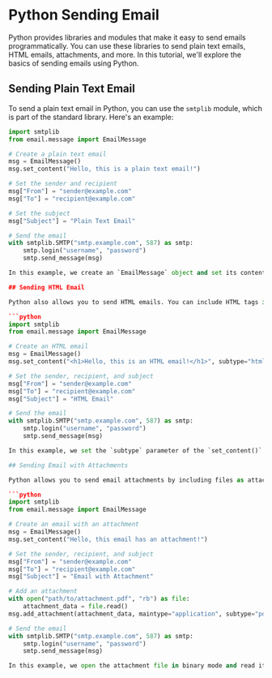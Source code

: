 # Python Sending Email

Python provides libraries and modules that make it easy to send emails programmatically. You can use these libraries to send plain text emails, HTML emails, attachments, and more. In this tutorial, we'll explore the basics of sending emails using Python.

## Sending Plain Text Email

To send a plain text email in Python, you can use the `smtplib` module, which is part of the standard library. Here's an example:

```python
import smtplib
from email.message import EmailMessage

# Create a plain text email
msg = EmailMessage()
msg.set_content("Hello, this is a plain text email!")

# Set the sender and recipient
msg["From"] = "sender@example.com"
msg["To"] = "recipient@example.com"

# Set the subject
msg["Subject"] = "Plain Text Email"

# Send the email
with smtplib.SMTP("smtp.example.com", 587) as smtp:
    smtp.login("username", "password")
    smtp.send_message(msg)

In this example, we create an `EmailMessage` object and set its content to the plain text message. We set the sender, recipient, and subject using the appropriate message headers. Finally, we use the `smtplib.SMTP` class to connect to the SMTP server, login with the sender's credentials, and send the email.

## Sending HTML Email

Python also allows you to send HTML emails. You can include HTML tags in the email content to format the message. Here's an example:

```python
import smtplib
from email.message import EmailMessage

# Create an HTML email
msg = EmailMessage()
msg.set_content("<h1>Hello, this is an HTML email!</h1>", subtype="html")

# Set the sender, recipient, and subject
msg["From"] = "sender@example.com"
msg["To"] = "recipient@example.com"
msg["Subject"] = "HTML Email"

# Send the email
with smtplib.SMTP("smtp.example.com", 587) as smtp:
    smtp.login("username", "password")
    smtp.send_message(msg)

In this example, we set the `subtype` parameter of the `set_content()` method to `"html"`, indicating that the email content is HTML. The rest of the process is similar to sending a plain text email.

## Sending Email with Attachments

Python allows you to send email attachments by including files as attachments in the email. Here's an example:

```python
import smtplib
from email.message import EmailMessage

# Create an email with an attachment
msg = EmailMessage()
msg.set_content("Hello, this email has an attachment!")

# Set the sender, recipient, and subject
msg["From"] = "sender@example.com"
msg["To"] = "recipient@example.com"
msg["Subject"] = "Email with Attachment"

# Add an attachment
with open("path/to/attachment.pdf", "rb") as file:
    attachment_data = file.read()
msg.add_attachment(attachment_data, maintype="application", subtype="pdf", filename="attachment.pdf")

# Send the email
with smtplib.SMTP("smtp.example.com", 587) as smtp:
    smtp.login("username", "password")
    smtp.send_message(msg)

In this example, we open the attachment file in binary mode and read its contents. We then use the `add_attachment()` method to attach the file to the email. You can specify the main type and subtype of the attachment content and provide a filename.


